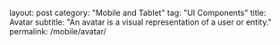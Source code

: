 layout: post
category: "Mobile and Tablet"
tag: "UI Components"
title: Avatar
subtitle: "An avatar is a visual representation of a user or entity."
permalink: /mobile/avatar/
